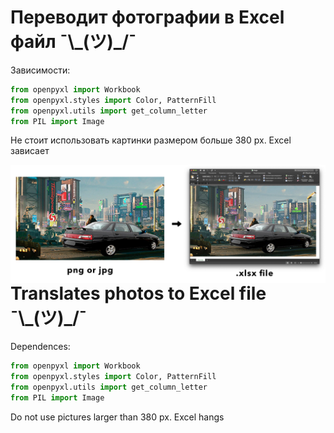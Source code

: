 # Переводит фотографии в Excel файл ¯\\\_(ツ)\_/¯

Зависимости:
```python
from openpyxl import Workbook
from openpyxl.styles import Color, PatternFill
from openpyxl.utils import get_column_letter
from PIL import Image
```

Не стоит использовать картинки размером больше 380 px. Excel зависает

<img src="./about.png" align="right" />

# Translates photos to Excel file ¯\\\_(ツ)\_/¯

Dependences:
```python
from openpyxl import Workbook
from openpyxl.styles import Color, PatternFill
from openpyxl.utils import get_column_letter
from PIL import Image
```

Do not use pictures larger than 380 px. Excel hangs
